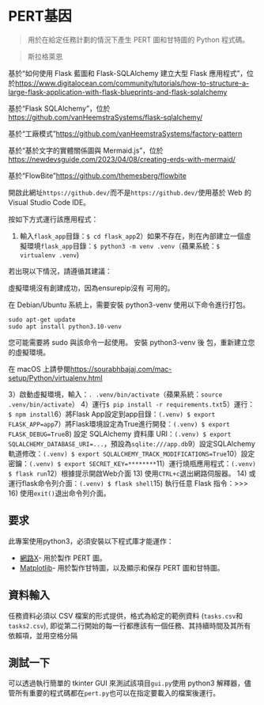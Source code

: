 # PERT基因

> 用於在給定任務計劃的情況下產生 PERT 圖和甘特圖的 Python 程式碼。

> 斯拉格萊恩

基於“如何使用 Flask 藍圖和 Flask-SQLAlchemy 建立大型 Flask 應用程式”，位於<https://www.digitalocean.com/community/tutorials/how-to-structure-a-large-flask-application-with-flask-blueprints-and-flask-sqlalchemy>

基於“Flask SQLAlchemy”，位於<https://github.com/vanHeemstraSystems/flask-sqlalchemy/>

基於“工廠模式”<https://github.com/vanHeemstraSystems/factory-pattern>

基於“基於文字的實體關係圖與 Mermaid.js”，位於<https://newdevsguide.com/2023/04/08/creating-erds-with-mermaid/>

基於“FlowBite”<https://github.com/themesberg/flowbite>

開啟此網址`https://github.dev/`而不是`https://github.dev/`使用基於 Web 的 Visual Studio Code IDE。

按如下方式運行該應用程式：

1) 輸入`flask_app`目錄：`$ cd flask_app`2）如果不存在，則在內部建立一個虛擬環境`flask_app`目錄：`$ python3 -m venv .venv`（蘋果系統：`$ virtualenv .venv`)

若出現以下情況，請遵循其建議：

虛擬環境沒有創建成功，因為ensurepip沒有
可用的。

在 Debian/Ubuntu 系統上，需要安裝 python3-venv
使用以下命令進行打包。

    sudo apt-get update
    sudo apt install python3.10-venv

您可能需要將 sudo 與該命令一起使用。  安裝 python3-venv 後
包，重新建立您的虛擬環境。

在 macOS 上請參閱<https://sourabhbajaj.com/mac-setup/Python/virtualenv.html>

3）啟動虛擬環境，輸入：`. .venv/bin/activate`（蘋果系統：`source .venv/bin/activate`）
4）運行`$ pip install -r requirements.txt`5）運行：`$ npm install`6）將Flask App設定到app目錄：`(.venv) $ export FLASK_APP=app`7）將Flask環境設定為True進行開發：`(.venv) $ export FLASK_DEBUG=True`8) 設定 SQLAlchemy 資料庫 URI：`(.venv) $ export SQLALCHEMY_DATABASE_URI=...`，預設為`sqlite:///app.db`9）設定SQLAlchemy軌道修改：`(.venv) $ export SQLALCHEMY_TRACK_MODIFICATIONS=True`10）設定密鑰：`(.venv) $ export SECRET_KEY=********`11）運行燒瓶應用程式：`(.venv) $ flask run`12）根據提示開啟Web介面
13) 使用`CTRL+c`退出網路伺服器。
14) 或運行flask命令列介面：`(.venv) $ flask shell`15) 執行任意 Flask 指令：>>>
16) 使用`exit()`退出命令列介面。

## 要求

此專案使用python3，必須安裝以下程式庫才能運作：

-   [網路X](https://networkx.github.io/)- 用於製作 PERT 圖。
-   [Matplotlib](https://matplotlib.org/)- 用於製作甘特圖，以及顯示和保存 PERT 圖和甘特圖。

## 資料輸入

任務資料必須以 CSV 檔案的形式提供，格式為給定的範例資料 (`tasks.csv`和`tasks2.csv`),
即從第二行開始的每一行都應該有一個任務、其持續時間及其所有依賴項，並用空格分隔

## 測試一下

可以透過執行簡單的 tkinter GUI 來測試該項目`gui.py`使用 python3 解釋器，儘管所有重要的程式碼都在`pert.py`也可以在指定要載入的檔案後運行。
